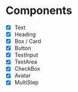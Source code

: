 # Components

- [x] Text
- [x] Heading
- [x] Box / Card
- [x] Button
- [x] TextInput
- [x] TextArea
- [x] CheckBox
- [x] Avatar
- [x] MultiStep
